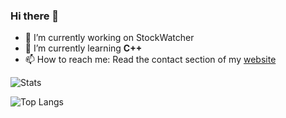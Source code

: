 ### Hi there 👋

- 🔭 I’m currently working on StockWatcher 
- 🌱 I’m currently learning **C++**
- 📫 How to reach me: Read the contact section of  my [website](https://madebysid.me)

![Stats](https://github-readme-stats.vercel.app/api?username=sidhys1&show_icons=true&theme=radical)



![Top Langs](https://github-readme-stats.vercel.app/api/top-langs/?username=sidhys1&hide=css&layout=compact&theme=radical)


